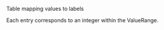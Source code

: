 Table mapping values to labels

<!-- comment -->


Each entry corresponds to an integer within the ValueRange.

